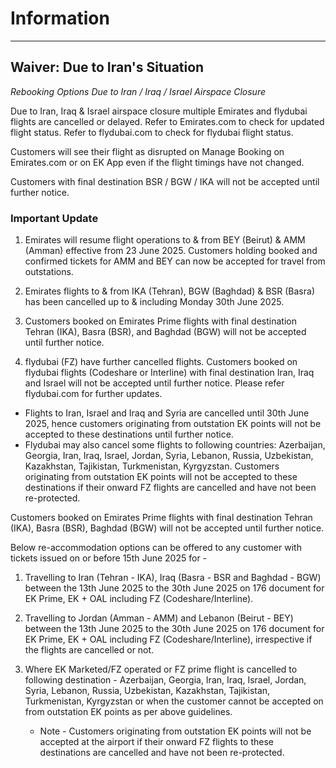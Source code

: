# Information

---
## Waiver: Due to Iran's Situation

_Rebooking Options Due to Iran / Iraq / Israel Airspace Closure_

Due to Iran, Iraq & Israel airspace closure multiple Emirates and flydubai flights are cancelled or delayed. Refer to Emirates.com to check for updated flight status. Refer to flydubai.com to check for flydubai flight status.

Customers will see their flight as disrupted on Manage Booking on Emirates.com or on EK App even if the flight timings have not changed.

Customers with final destination BSR / BGW / IKA will not be accepted until further notice.

### Important Update

1. Emirates will resume flight operations to & from BEY (Beirut) & AMM (Amman) effective from 23 June 2025. Customers holding booked and confirmed tickets for AMM and BEY can now be accepted for travel from outstations. 

2. Emirates flights to & from IKA (Tehran), BGW (Baghdad) & BSR (Basra) has been cancelled up to & including Monday 30th June 2025.

3. Customers booked on Emirates Prime flights with final destination Tehran (IKA), Basra (BSR), and Baghdad (BGW) will not be accepted until further notice.

4. flydubai (FZ) have further cancelled flights. Customers booked on flydubai flights (Codeshare or Interline) with final destination Iran, Iraq and Israel will not be accepted until further notice. Please refer flydubai.com for further updates.

- Flights to Iran, Israel and Iraq and Syria are cancelled until 30th June 2025, hence customers originating from outstation EK points will not be accepted to these destinations until further notice.
- Flydubai may also cancel some flights to following countries: Azerbaijan, Georgia, Iran, Iraq, Israel, Jordan, Syria, Lebanon, Russia, Uzbekistan, Kazakhstan, Tajikistan, Turkmenistan, Kyrgyzstan. Customers originating from outstation EK points will not be accepted to these destinations if their onward FZ flights are cancelled and have not been re-protected.

Customers booked on Emirates Prime flights with final destination Tehran (IKA), Basra (BSR), Baghdad (BGW) will not be accepted until further notice.

Below re-accommodation options can be offered to any customer with tickets issued on or before 15th June 2025 for -

1. Travelling to Iran (Tehran - IKA), Iraq (Basra - BSR and Baghdad - BGW) between the 13th June 2025 to the 30th June 2025 on 176 document for EK Prime, EK + OAL including FZ (Codeshare/Interline).

2. Travelling to Jordan (Amman - AMM) and Lebanon (Beirut - BEY) between the 13th June 2025 to the 30th June 2025 on 176 document for EK Prime, EK + OAL including FZ (Codeshare/Interline), irrespective if the flights are cancelled or not.

3. Where EK Marketed/FZ operated or FZ prime flight is cancelled to following destination - Azerbaijan, Georgia, Iran, Iraq, Israel, Jordan, Syria, Lebanon, Russia, Uzbekistan, Kazakhstan, Tajikistan, Turkmenistan, Kyrgyzstan or when the customer cannot be accepted on from outstation EK points as per above guidelines.
	- Note - Customers originating from outstation EK points will not be accepted at the airport if their onward FZ flights to these destinations are cancelled and have not been re-protected.